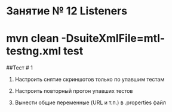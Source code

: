 # Занятие № 12 Listeners
# mvn clean -DsuiteXmlFile=mtl-testng.xml test 
##Тест # 1
1. Настроить снятие скриншотов только по упавшим тестам

2. Настроить повторный прогон упавших тестов

3. Вынести общие переменные (URL и т.п.) в .properties файл